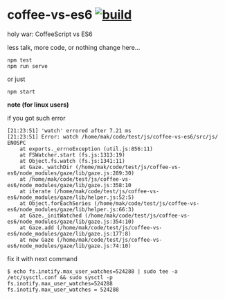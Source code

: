 coffee-vs-es6 [![build](https://travis-ci.org/daggerok/coffee-vs-es6.svg?branch=master)](https://travis-ci.org/daggerok/coffee-vs-es6)
=============

holy war: CoffeeScript vs ES6

less talk, more code, or nothing change here...

```shell
npm test
npm run serve
```

or just

```shell
npm start
```

**note (for linux users)**

if you got such error

```shell
[21:23:51] 'watch' errored after 7.21 ms
[21:23:51] Error: watch /home/mak/code/test/js/coffee-vs-es6/src/js/ ENOSPC
    at exports._errnoException (util.js:856:11)
    at FSWatcher.start (fs.js:1313:19)
    at Object.fs.watch (fs.js:1341:11)
    at Gaze._watchDir (/home/mak/code/test/js/coffee-vs-es6/node_modules/gaze/lib/gaze.js:289:30)
    at /home/mak/code/test/js/coffee-vs-es6/node_modules/gaze/lib/gaze.js:358:10
    at iterate (/home/mak/code/test/js/coffee-vs-es6/node_modules/gaze/lib/helper.js:52:5)
    at Object.forEachSeries (/home/mak/code/test/js/coffee-vs-es6/node_modules/gaze/lib/helper.js:66:3)
    at Gaze._initWatched (/home/mak/code/test/js/coffee-vs-es6/node_modules/gaze/lib/gaze.js:354:10)
    at Gaze.add (/home/mak/code/test/js/coffee-vs-es6/node_modules/gaze/lib/gaze.js:177:8)
    at new Gaze (/home/mak/code/test/js/coffee-vs-es6/node_modules/gaze/lib/gaze.js:74:10)
```

fix it with next command

```shell
$ echo fs.inotify.max_user_watches=524288 | sudo tee -a /etc/sysctl.conf && sudo sysctl -p
fs.inotify.max_user_watches=524288
fs.inotify.max_user_watches = 524288
```
